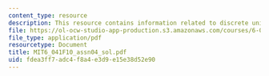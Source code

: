 ```yaml
---
content_type: resource
description: This resource contains information related to discrete uniform.
file: https://ol-ocw-studio-app-production.s3.amazonaws.com/courses/6-041-probabilistic-systems-analysis-and-applied-probability-fall-2010/fdea3ff7adc4f8a4e3d9e15e38d52e90_MIT6_041F10_assn04_sol.pdf
file_type: application/pdf
resourcetype: Document
title: MIT6_041F10_assn04_sol.pdf
uid: fdea3ff7-adc4-f8a4-e3d9-e15e38d52e90
---
```

